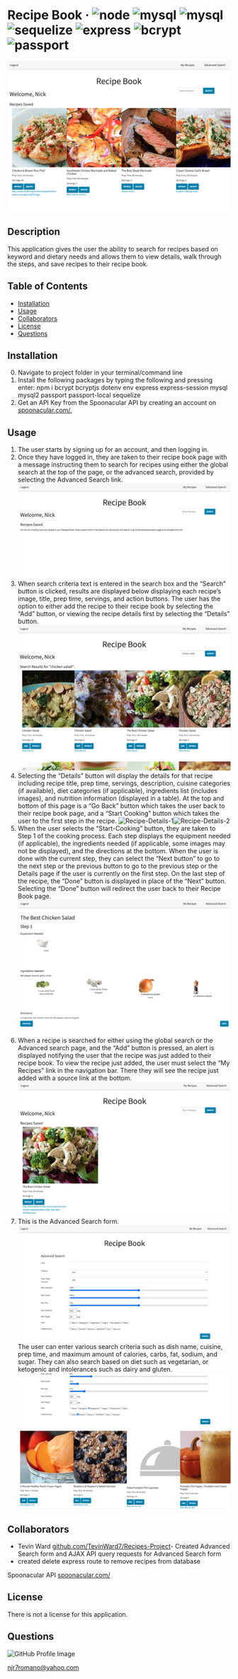 # Recipe Book &middot; ![node](https://img.shields.io/badge/node-12.16.2-blue) ![mysql](https://img.shields.io/badge/mysql-2.18.1-blue) ![mysql](https://img.shields.io/badge/mysql2-1.7.0-blue) ![sequelize](https://img.shields.io/badge/sequelize-5.21.12-blue) ![express](https://img.shields.io/badge/express-4.17.1-blue) ![bcrypt](https://img.shields.io/badge/bcrypt-4.0.1-blue) ![passport](https://img.shields.io/badge/passport-0.4.1-blue) 

![Recipe Book](/images/Recipe-Book-home-page.png) 

## Description 
This application gives the user the ability to search for recipes based on keyword and dietary needs and allows them to view details, walk through the steps, and save recipes to their recipe book. 

## Table of Contents 
* [Installation](#installation) 
* [Usage](#usage) 
* [Collaborators](#collaborators) 
* [License](#license) 
* [Questions](#questions) 
 
## Installation 
0. Navigate to project folder in your terminal/command line  
1.  Install the following packages by typing the following and pressing enter: npm i bcrypt bcryptjs dotenv env express express-session mysql mysql2 passport passport-local sequelize  
2.  Get an API Key from the Spoonacular API by creating an account on [spoonacular.com/.](https://spoonacular.com/.)  
 
## Usage 
1.  The user starts by signing up for an account, and then logging in.  
2.  Once they have logged in, they are taken to their recipe book page with a message instructing them to search for recipes using either the global search at the top of the page, or the advanced search, provided by selecting the Advanced Search link. ![Recipes-home-no-recipes-added](/images/Recipes-home-no-recipes-added.png) 
3.  When search criteria text is entered in the search box and the “Search” button is clicked, results are displayed below displaying each recipe’s image, title, prep time, servings, and action buttons. The user has the option to either add the recipe to their recipe book by selecting the “Add” button, or viewing the recipe details first by selecting the “Details” button. ![Recipes-Global-Search](/images/Recipes-Global-Search.png) 
4.  Selecting the “Details” button will display the details for that recipe including recipe title, prep time, servings, description, cuisine categories (if available), diet categories (if applicable), ingredients list (includes images), and nutrition information (displayed in a table). At the top and bottom of this page is a “Go Back” button which takes the user back to their recipe book page, and a “Start Cooking” button which takes the user to the first step in the recipe. ![Recipe-Details-1](/images/Recipe-Details-png)![Recipe-Details-2](/images/Recipe-Details-png)
5.  When the user selects the “Start-Cooking” button, they are taken to Step 1 of the cooking process. Each step displays the equipment needed (if applicable), the ingredients needed (if applicable, some images may not be displayed), and the directions at the bottom. When the user is done with the current step, they can select the “Next button” to go to the next step or the previous button to go to the previous step or the Details page if the user is currently on the first step. On the last step of the recipe, the “Done” button is displayed in place of the “Next” button. Selecting the “Done” button will redirect the user back to their Recipe Book page. ![Recipe-Step-1](/images/Recipe-Step-1.png)
6.  When a recipe is searched for either using the global search or the Advanced search page, and the “Add” button is pressed, an alert is displayed notifying the user that the recipe was just added to their recipe book. To view the recipe just added, the user must select the “My Recipes” link in the navigation bar. There they will see the recipe just added with a source link at the bottom. ![Added-Recipe](/images/Added-Recipe.png) 
7.  This is the Advanced Search form. ![Recipes-Advanced-Search-1](/images/Recipes-Advanced-Search-1.png) The user can enter various search criteria such as dish name, cuisine, prep time, and maximum amount of  calories, carbs, fat, sodium, and sugar. They can also search based on diet such as vegetarian, or ketogenic and intolerances such as dairy and gluten. ![Recipes-Advanced-Search-2](/images/Recipes-Advanced-Search-2.png) 
 

## Collaborators 
* Tevin Ward [github.com/TevinWard7/Recipes-Project](https://github.com/TevinWard7/Recipes-Project)- Created Advanced Search form and AJAX API query requests for Advanced Search form 
* created delete express route to remove recipes from database 
  
Spoonacular API [spoonacular.com/](https://spoonacular.com/) 

## License 
There is not a license for this application. 

## Questions 
![GitHub Profile Image](https://avatars.githubusercontent.com/u/6642173?) 

 njr7romano@yahoo.com